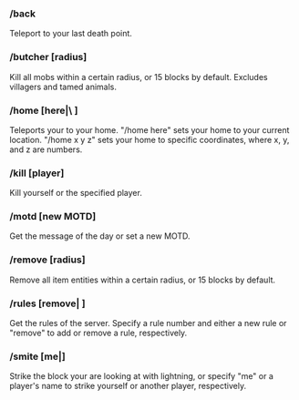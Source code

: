 ### /back  
Teleport to your last death point.  
### /butcher [radius]  
Kill all mobs within a certain radius, or 15 blocks by default. Excludes villagers and tamed animals.  
### /home [here|\\<x> <y> <z>]  
Teleports your to your home. "/home here" sets your home to your current location. "/home x y z" sets your home to specific coordinates, where x, y, and z are numbers.  
### /kill [player]  
Kill yourself or the specified player.  
### /motd [new MOTD]  
Get the message of the day or set a new MOTD.  
### /remove [radius]  
Remove all item entities within a certain radius, or 15 blocks by default.  
### /rules [remove|<number> <new rule>]  
Get the rules of the server. Specify a rule number and either a new rule or "remove" to add or remove a rule, respectively.  
### /smite [me|<player>]
Strike the block your are looking at with lightning, or specify "me" or a player's name to strike yourself or another player, respectively.